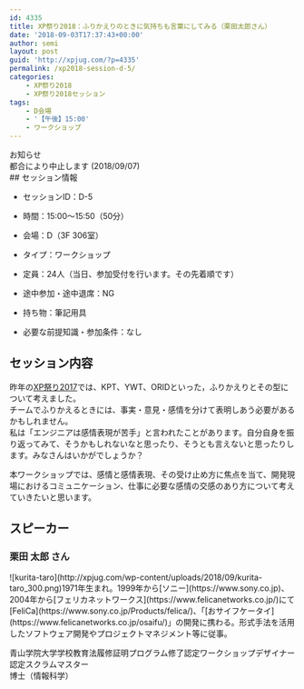 ```yaml
---
id: 4335
title: XP祭り2018：ふりかえりのときに気持ちも言葉にしてみる（栗田太郎さん）
date: '2018-09-03T17:37:43+00:00'
author: semi
layout: post
guid: 'http://xpjug.com/?p=4335'
permalink: /xp2018-session-d-5/
categories:
    - XP祭り2018
    - XP祭り2018セッション
tags:
    - D会場
    - '【午後】15:00'
    - ワークショップ
---
```


<div class="box30"><div class="box-title">お知らせ</div>都合により中止します (2018/09/07)

</div>## セッション情報

- セッションID：D-5
- 時間：15:00～15:50（50分）
- 会場：D（3F 306室）
- タイプ：ワークショップ

- 定員：24人（当日、参加受付を行います。その先着順です）
- 途中参加・途中退席：NG
- 持ち物：筆記用具
- 必要な前提知識・参加条件：なし

## セッション内容

昨年の[XP祭り2017](http://xpjug.com/xp2017-session-c5/)では、KPT、YWT、ORIDといった，ふりかえりとその型について考えました。  
チームでふりかえるときには、事実・意見・感情を分けて表明しあう必要があるかもしれません。  
私は「エンジニアは感情表現が苦手」と言われたことがあります。自分自身を振り返ってみて、そうかもしれないなと思ったり、そうとも言えないと思ったりします。みなさんはいかがでしょうか？

本ワークショップでは、感情と感情表現、その受け止め方に焦点を当て、開発現場におけるコミュニケーション、仕事に必要な感情の交感のあり方について考えていきたいと思います。

## スピーカー

### 栗田 太郎 さん

<div class="profile">![kurita-taro](http://xpjug.com/wp-content/uploads/2018/09/kurita-taro_300.png)1971年生まれ。1999年から[ソニー](https://www.sony.co.jp)、2004年から[フェリカネットワークス](https://www.felicanetworks.co.jp/)にて[FeliCa](https://www.sony.co.jp/Products/felica/)、「[おサイフケータイ](https://www.felicanetworks.co.jp/osaifu/)」の開発に携わる。形式手法を活用したソフトウェア開発やプロジェクトマネジメント等に従事。

青山学院大学学校教育法履修証明プログラム修了認定ワークショップデザイナー  
認定スクラムマスター  
博士（情報科学）

</div>